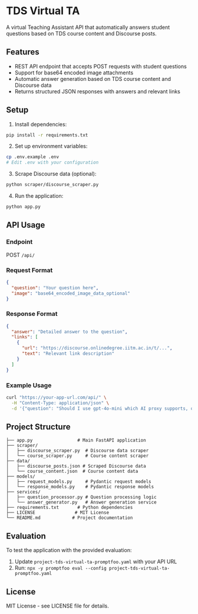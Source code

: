 # TDS Virtual TA

A virtual Teaching Assistant API that automatically answers student questions based on TDS course content and Discourse posts.

## Features

- REST API endpoint that accepts POST requests with student questions
- Support for base64 encoded image attachments
- Automatic answer generation based on TDS course content and Discourse data
- Returns structured JSON responses with answers and relevant links

## Setup

1. Install dependencies:
```bash
pip install -r requirements.txt
```

2. Set up environment variables:
```bash
cp .env.example .env
# Edit .env with your configuration
```

3. Scrape Discourse data (optional):
```bash
python scraper/discourse_scraper.py
```

4. Run the application:
```bash
python app.py
```

## API Usage

### Endpoint
POST `/api/`

### Request Format
```json
{
  "question": "Your question here",
  "image": "base64_encoded_image_data_optional"
}
```

### Response Format
```json
{
  "answer": "Detailed answer to the question",
  "links": [
    {
      "url": "https://discourse.onlinedegree.iitm.ac.in/t/...",
      "text": "Relevant link description"
    }
  ]
}
```

### Example Usage
```bash
curl "https://your-app-url.com/api/" \
  -H "Content-Type: application/json" \
  -d '{"question": "Should I use gpt-4o-mini which AI proxy supports, or gpt3.5 turbo?"}'
```

## Project Structure

```
├── app.py                 # Main FastAPI application
├── scraper/
│   ├── discourse_scraper.py  # Discourse data scraper
│   └── course_scraper.py     # Course content scraper
├── data/
│   ├── discourse_posts.json # Scraped Discourse data
│   └── course_content.json  # Course content data
├── models/
│   ├── request_models.py     # Pydantic request models
│   └── response_models.py    # Pydantic response models
├── services/
│   ├── question_processor.py # Question processing logic
│   └── answer_generator.py   # Answer generation service
├── requirements.txt       # Python dependencies
├── LICENSE               # MIT License
└── README.md            # Project documentation
```

## Evaluation

To test the application with the provided evaluation:

1. Update `project-tds-virtual-ta-promptfoo.yaml` with your API URL
2. Run: `npx -y promptfoo eval --config project-tds-virtual-ta-promptfoo.yaml`

## License

MIT License - see LICENSE file for details.

